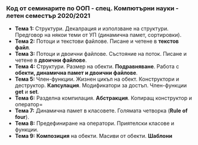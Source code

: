 ### Код от семинарите по ООП - спец. Компютърни науки - летен семестър 2020/2021



 - **Тема  1:** Структури. Декалрация и използване на структури. Предговор на някои теми от УП (динамична памет, сортировки).
 - **Тема  2:**  Потоци и текстови файлове. Писане и четене в **текстов файл**.
 - **Тема  3:**  Потоци и двоични файлове. Състояние на поток. Писане и четене в **двоични файлове**.
 - **Тема  4:**  Структури. Размер на обекти. **Подравняване**. Работа с **обекти, динамична памет и двоични файлове**.
 - **Тема  5:**  Член-функции. Жизнен цикъл на обект. Конструктори и деструктор. **Капсулация**. Модификатори за достъп. Член-функции **get** и **set**.
 - **Тема  6:**  Разделна компилация. **Абстракция**. Копиращ конструктор и оператор=
 - **Тема  7:**  Динамична памет в класовете. Голямата четворка (**Rule of four**).
 - **Тема  8:**  Предефиниране на оператори. Приятелски класове и функции.
 - **Тема  9:**  **Композиция** на обекти. Масиви от обекти. **Шаблони**
